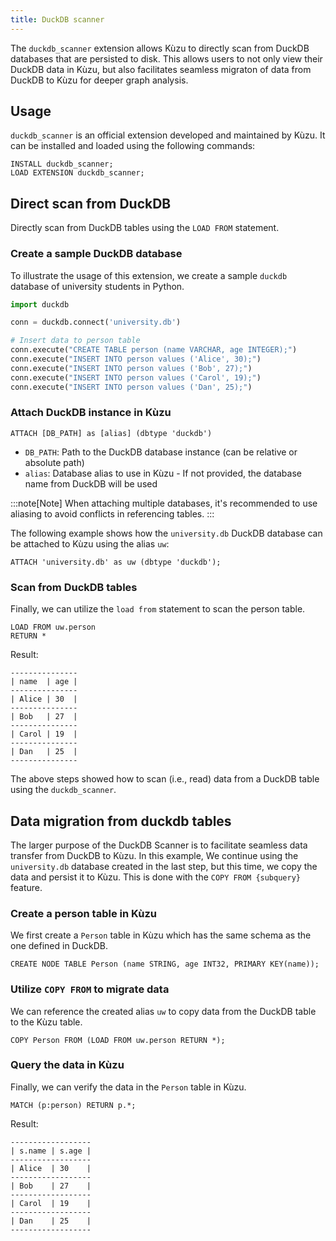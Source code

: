 ```yaml
---
title: DuckDB scanner
---
```


The `duckdb_scanner` extension allows Kùzu to directly scan from DuckDB databases that are persisted to
disk. This allows users to not only view their DuckDB data in Kùzu, but also facilitates seamless
migraton of data from DuckDB to Kùzu for deeper graph analysis.

## Usage

`duckdb_scanner` is an official extension developed and maintained by Kùzu.
It can be installed and loaded using the following commands:

```cypher
INSTALL duckdb_scanner;
LOAD EXTENSION duckdb_scanner;
```

## Direct scan from DuckDB

Directly scan from DuckDB tables using the `LOAD FROM` statement.

### Create a sample DuckDB database

To illustrate the usage of this extension, we create a sample `duckdb` database of university
students in Python.

```py
import duckdb

conn = duckdb.connect('university.db')

# Insert data to person table
conn.execute("CREATE TABLE person (name VARCHAR, age INTEGER);")
conn.execute("INSERT INTO person values ('Alice', 30);")
conn.execute("INSERT INTO person values ('Bob', 27);")
conn.execute("INSERT INTO person values ('Carol', 19);")
conn.execute("INSERT INTO person values ('Dan', 25);")
```

### Attach DuckDB instance in Kùzu

```
ATTACH [DB_PATH] as [alias] (dbtype 'duckdb')
```

- `DB_PATH`: Path to the DuckDB database instance (can be relative or absolute path)
- `alias`: Database alias to use in Kùzu - If not provided, the database name from DuckDB will be used

:::note[Note]
When attaching multiple databases, it's recommended to use aliasing to avoid conflicts in
referencing tables.
:::

The following example shows how the `university.db` DuckDB database can be attached to Kùzu using
the alias `uw`:

```cypher
ATTACH 'university.db' as uw (dbtype 'duckdb');
```

### Scan from DuckDB tables

Finally, we can utilize the `load from` statement to scan the person table.

```cypher
LOAD FROM uw.person
RETURN *
```

Result:

```
---------------
| name  | age |
---------------
| Alice | 30  |
---------------
| Bob   | 27  |
---------------
| Carol | 19  |
---------------
| Dan   | 25  |
---------------
```

The above steps showed how to scan (i.e., read) data from a DuckDB table using the `duckdb_scanner`.

## Data migration from duckdb tables

The larger purpose of the DuckDB Scanner is to facilitate seamless data transfer from DuckDB to Kùzu.
In this example, We continue using the `university.db` database created in the last step, but this time,
we copy the data and persist it to Kùzu. This is done with the `COPY FROM {subquery}` feature.

### Create a person table in Kùzu

We first create a `Person` table in Kùzu which has the same schema as the one defined in DuckDB.

```cypher
CREATE NODE TABLE Person (name STRING, age INT32, PRIMARY KEY(name));
```

### Utilize `COPY FROM` to migrate data

We can reference the created alias `uw` to copy data from the DuckDB table to the Kùzu table.

```cypher
COPY Person FROM (LOAD FROM uw.person RETURN *);
```

### Query the data in Kùzu

Finally, we can verify the data in the `Person` table in Kùzu.

```cypher
MATCH (p:person) RETURN p.*;
```

Result:
```
------------------
| s.name | s.age |
------------------
| Alice  | 30    |
------------------
| Bob    | 27    |
------------------
| Carol  | 19    |
------------------
| Dan    | 25    |
------------------
```

